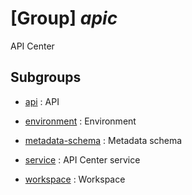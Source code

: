 # [Group] _apic_

API Center

## Subgroups

- [api](/Commands/apic/api/readme.md)
: API

- [environment](/Commands/apic/environment/readme.md)
: Environment

- [metadata-schema](/Commands/apic/metadata-schema/readme.md)
: Metadata schema

- [service](/Commands/apic/service/readme.md)
: API Center service

- [workspace](/Commands/apic/workspace/readme.md)
: Workspace
